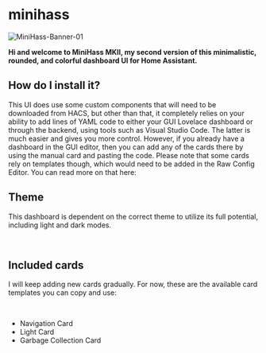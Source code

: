 # minihass

![MiniHass-Banner-01](https://github.com/fredrikpersson92/minihass/assets/105781178/5b3fd949-3a2f-406e-904b-17997335c291)

**Hi and welcome to MiniHass MKII, my second version of this minimalistic, rounded, and colorful dashboard UI for Home Assistant.**
<br>
<h2>How do I install it?</h2>
This UI does use some custom components that will need to be downloaded from HACS, but other than that, it completely relies on your ability to add lines of YAML code to either your GUI Lovelace dashboard or through the backend, using tools such as Visual Studio Code. The latter is much easier and gives you more control. However, if you already have a dashboard in the GUI editor, then you can add any of the cards there by using the manual card and pasting the code. Please note that some cards rely on templates though, which would need to be added in the Raw Config Editor. You can read more on that here:
<h2>Theme</h2>
<p>This dashboard is dependent on the correct theme to utilize its full potential, including light and dark modes.</p>
<br>
<h2>Included cards</h2>
<p>I will keep adding new cards gradually. For now, these are the available card templates you can copy and use:</p>
<br>
<ul>
  <li>Navigation Card</li>
  <li>Light Card</li>
  <li>Garbage Collection Card</li>
</ul>
